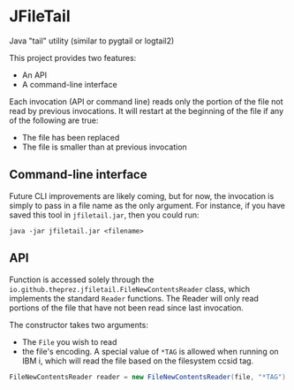 # JFileTail
Java "tail" utility (similar to pygtail or logtail2)

This project provides two features:
- An API 
- A command-line interface

Each invocation (API or command line) reads only the portion of the file not read by
previous invocations. It will restart at the beginning of the file if any of the following
are true:
- The file has been replaced
- The file is smaller than at previous invocation


## Command-line interface

Future CLI improvements are likely coming, but for now, the invocation is simply to pass in a file name
as the only argument. For instance, if you have saved this tool in `jfiletail.jar`, then you could run:
```
java -jar jfiletail.jar <filename>
```

## API

Function is accessed solely through the `io.github.theprez.jfiletail.FileNewContentsReader` class, which
implements the standard `Reader` functions. The Reader will only read portions of the file that have not been read
since last invocation. 

The constructor takes two arguments:
- The `File` you wish to read
- the file's encoding. A special value of `*TAG` is allowed when running on IBM i, which will read the file based
on the filesystem ccsid tag. 

```java
FileNewContentsReader reader = new FileNewContentsReader(file, "*TAG")
```
